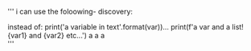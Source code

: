 '''
i can use the foloowing- discovery:

instead of:
print('a variable in text'.format(var))...
print(f'a var and a list! {var1} and {var2} etc...')
a a a  
'''